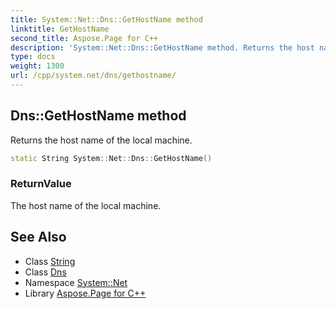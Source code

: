 ```yaml
---
title: System::Net::Dns::GetHostName method
linktitle: GetHostName
second_title: Aspose.Page for C++
description: 'System::Net::Dns::GetHostName method. Returns the host name of the local machine in C++.'
type: docs
weight: 1300
url: /cpp/system.net/dns/gethostname/
---
```

## Dns::GetHostName method


Returns the host name of the local machine.

```cpp
static String System::Net::Dns::GetHostName()
```


### ReturnValue

The host name of the local machine.

## See Also

* Class [String](../../../system/string/)
* Class [Dns](../)
* Namespace [System::Net](../../)
* Library [Aspose.Page for C++](../../../)
